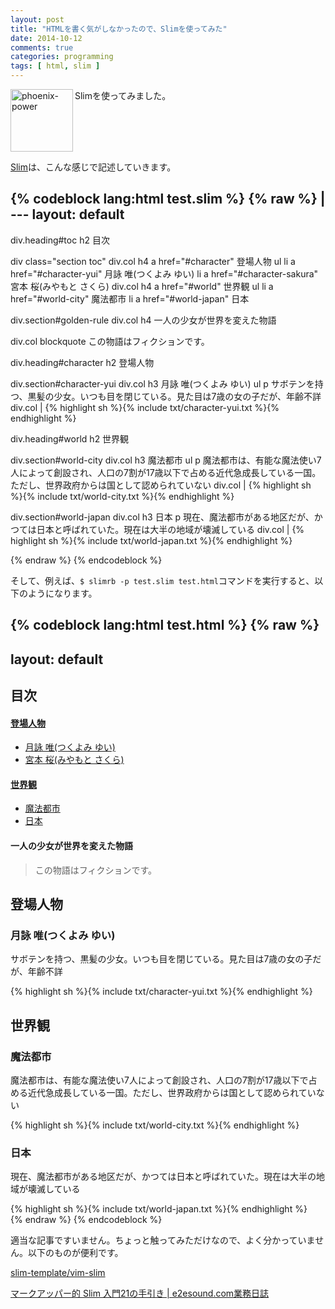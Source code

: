 ```yaml
---
layout: post
title: "HTMLを書く気がしなかったので、Slimを使ってみた"
date: 2014-10-12
comments: true
categories: programming
tags: [ html, slim ]
---
```

<img src="{{ root_url }}/images/more.png" alt="phoenix-power" align="left" width="100" height="100">Slimを使ってみました。<!--more--><br clear="all">

[Slim](https://github.com/yterajima/slim/blob/README_ja/README.md)は、こんな感じで記述していきます。

{% codeblock lang:html test.slim %}
{% raw %}
| ---
  layout: default
  ---

div.heading#toc
  h2 目次

div class="section toc"
  div.col
    h4
      a href="#character" 登場人物
    ul
      li
        a href="#character-yui" 月詠 唯(つくよみ ゆい)
      li
        a href="#character-sakura" 宮本 桜(みやもと さくら)
  div.col
    h4
      a href="#world" 世界観
    ul
      li
        a href="#world-city" 魔法都市
      li
        a href="#world-japan" 日本

div.section#golden-rule
  div.col
    h4 一人の少女が世界を変えた物語

  div.col
    blockquote この物語はフィクションです。

div.heading#character
  h2 登場人物

div.section#character-yui
  div.col
    h3 月詠 唯(つくよみ ゆい)
    ul
    p サボテンを持つ、黒髪の少女。いつも目を閉じている。見た目は7歳の女の子だが、年齢不詳
  div.col
    | {% highlight sh %}{% include txt/character-yui.txt %}{% endhighlight %}

div.heading#world
  h2 世界観

div.section#world-city
  div.col
    h3 魔法都市
    ul
    p 魔法都市は、有能な魔法使い7人によって創設され、人口の7割が17歳以下で占める近代急成長している一国。ただし、世界政府からは国として認められていない
  div.col
    | {% highlight sh %}{% include txt/world-city.txt %}{% endhighlight %}

div.section#world-japan
  div.col
    h3 日本
    p 現在、魔法都市がある地区だが、かつては日本と呼ばれていた。現在は大半の地域が壊滅している
  div.col
    | {% highlight sh %}{% include txt/world-japan.txt %}{% endhighlight %}

{% endraw %}
{% endcodeblock %}

そして、例えば、`$ slimrb -p test.slim test.html`コマンドを実行すると、以下のようになります。

{% codeblock lang:html test.html %}
{% raw %}
---
layout: default
---
<div class="heading" id="toc">
  <h2>
    目次
  </h2>
</div>
<div class="section toc">
  <div class="col">
    <h4>
      <a href="#character">登場人物</a>
    </h4>
    <ul>
      <li>
        <a href="#character-yui">月詠 唯(つくよみ ゆい)</a>
      </li>
      <li>
        <a href="#character-sakura">宮本 桜(みやもと さくら)</a>
      </li>
    </ul>
  </div>
  <div class="col">
    <h4>
      <a href="#world">世界観</a>
    </h4>
    <ul>
      <li>
        <a href="#world-city">魔法都市</a>
      </li>
      <li>
        <a href="#world-japan">日本</a>
      </li>
    </ul>
  </div>
</div>
<div class="section" id="golden-rule">
  <div class="col">
    <h4>
      一人の少女が世界を変えた物語
    </h4>
  </div>
  <div class="col">
    <blockquote>この物語はフィクションです。</blockquote>
  </div>
</div>
<div class="heading" id="character">
  <h2>
    登場人物
  </h2>
</div>
<div class="section" id="character-yui">
  <div class="col">
    <h3>
      月詠 唯(つくよみ ゆい)
    </h3>
    <ul></ul>
    <p>
      サボテンを持つ、黒髪の少女。いつも目を閉じている。見た目は7歳の女の子だが、年齢不詳
    </p>
  </div>
  <div class="col">
    {% highlight sh %}{% include txt/character-yui.txt %}{% endhighlight %}
  </div>
</div>
<div class="heading" id="world">
  <h2>
    世界観
  </h2>
</div>
<div class="section" id="world-city">
  <div class="col">
    <h3>
      魔法都市
    </h3>
    <ul></ul>
    <p>
      魔法都市は、有能な魔法使い7人によって創設され、人口の7割が17歳以下で占める近代急成長している一国。ただし、世界政府からは国として認められていない
    </p>
  </div>
  <div class="col">
    {% highlight sh %}{% include txt/world-city.txt %}{% endhighlight %}
  </div>
</div>
<div class="section" id="world-japan">
  <div class="col">
    <h3>
      日本
    </h3>
    <p>
      現在、魔法都市がある地区だが、かつては日本と呼ばれていた。現在は大半の地域が壊滅している
    </p>
  </div>
  <div class="col">
    {% highlight sh %}{% include txt/world-japan.txt %}{% endhighlight %}
  </div>
</div>
{% endraw %}
{% endcodeblock %}

適当な記事ですいません。ちょっと触ってみただけなので、よく分かっていません。以下のものが便利です。

<a href="https://github.com/slim-template/vim-slim" target="_blank">slim-template/vim-slim</a>

<a href="http://blogged.e2esound.com/2013/07/22/21_tips_to_use_slim_for_markup_engineer/" target="_blank">マークアッパー的 Slim 入門21の手引き | e2esound.com業務日誌</a>

